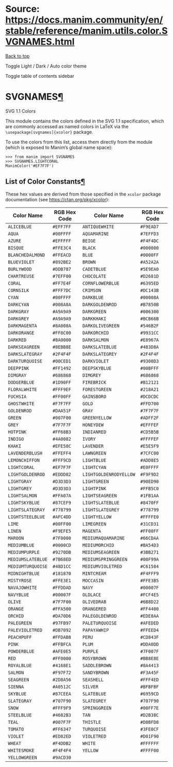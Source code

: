 # Source: https://docs.manim.community/en/stable/reference/manim.utils.color.SVGNAMES.html

[Back to top](#)

Toggle Light / Dark / Auto color theme

Toggle table of contents sidebar

SVGNAMES[¶](#module-manim.utils.color.SVGNAMES "Link to this heading")
======================================================================

SVG 1.1 Colors

This module contains the colors defined in the SVG 1.1 specification, which are commonly
accessed as named colors in LaTeX via the `\usepackage[svgnames]{xcolor}` package.

To use the colors from this list, access them directly from the module (which
is exposed to Manim’s global name space):

```
>>> from manim import SVGNAMES
>>> SVGNAMES.LIGHTCORAL
ManimColor('#EF7F7F')

```

List of Color Constants[¶](#list-of-color-constants "Link to this heading")
---------------------------------------------------------------------------

These hex values are derived from those specified in the `xcolor` package
documentation (see <https://ctan.org/pkg/xcolor>):

| Color Name | RGB Hex Code | Color Name | RGB Hex Code |
| --- | --- | --- | --- |
| `ALICEBLUE` | `#EFF7FF` | `ANTIQUEWHITE` | `#F9EAD7` |
| `AQUA` | `#00FFFF` | `AQUAMARINE` | `#7EFFD3` |
| `AZURE` | `#EFFFFF` | `BEIGE` | `#F4F4DC` |
| `BISQUE` | `#FFE3C4` | `BLACK` | `#000000` |
| `BLANCHEDALMOND` | `#FFEACD` | `BLUE` | `#0000FF` |
| `BLUEVIOLET` | `#892BE2` | `BROWN` | `#A52A2A` |
| `BURLYWOOD` | `#DDB787` | `CADETBLUE` | `#5E9EA0` |
| `CHARTREUSE` | `#7EFF00` | `CHOCOLATE` | `#D2681D` |
| `CORAL` | `#FF7E4F` | `CORNFLOWERBLUE` | `#6395ED` |
| `CORNSILK` | `#FFF7DC` | `CRIMSON` | `#DC143B` |
| `CYAN` | `#00FFFF` | `DARKBLUE` | `#00008A` |
| `DARKCYAN` | `#008A8A` | `DARKGOLDENROD` | `#B7850B` |
| `DARKGRAY` | `#A9A9A9` | `DARKGREEN` | `#006300` |
| `DARKGREY` | `#A9A9A9` | `DARKKHAKI` | `#BCB66B` |
| `DARKMAGENTA` | `#8A008A` | `DARKOLIVEGREEN` | `#546B2F` |
| `DARKORANGE` | `#FF8C00` | `DARKORCHID` | `#9931CC` |
| `DARKRED` | `#8A0000` | `DARKSALMON` | `#E8967A` |
| `DARKSEAGREEN` | `#8EBB8E` | `DARKSLATEBLUE` | `#483D8A` |
| `DARKSLATEGRAY` | `#2F4F4F` | `DARKSLATEGREY` | `#2F4F4F` |
| `DARKTURQUOISE` | `#00CED1` | `DARKVIOLET` | `#9300D3` |
| `DEEPPINK` | `#FF1492` | `DEEPSKYBLUE` | `#00BFFF` |
| `DIMGRAY` | `#686868` | `DIMGREY` | `#686868` |
| `DODGERBLUE` | `#1D90FF` | `FIREBRICK` | `#B12121` |
| `FLORALWHITE` | `#FFF9EF` | `FORESTGREEN` | `#218A21` |
| `FUCHSIA` | `#FF00FF` | `GAINSBORO` | `#DCDCDC` |
| `GHOSTWHITE` | `#F7F7FF` | `GOLD` | `#FFD700` |
| `GOLDENROD` | `#DAA51F` | `GRAY` | `#7F7F7F` |
| `GREEN` | `#007F00` | `GREENYELLOW` | `#ADFF2F` |
| `GREY` | `#7F7F7F` | `HONEYDEW` | `#EFFFEF` |
| `HOTPINK` | `#FF68B3` | `INDIANRED` | `#CD5B5B` |
| `INDIGO` | `#4A0082` | `IVORY` | `#FFFFEF` |
| `KHAKI` | `#EFE58C` | `LAVENDER` | `#E5E5F9` |
| `LAVENDERBLUSH` | `#FFEFF4` | `LAWNGREEN` | `#7CFC00` |
| `LEMONCHIFFON` | `#FFF9CD` | `LIGHTBLUE` | `#ADD8E5` |
| `LIGHTCORAL` | `#EF7F7F` | `LIGHTCYAN` | `#E0FFFF` |
| `LIGHTGOLDENROD` | `#EDDD82` | `LIGHTGOLDENRODYELLOW` | `#F9F9D2` |
| `LIGHTGRAY` | `#D3D3D3` | `LIGHTGREEN` | `#90ED90` |
| `LIGHTGREY` | `#D3D3D3` | `LIGHTPINK` | `#FFB5C0` |
| `LIGHTSALMON` | `#FFA07A` | `LIGHTSEAGREEN` | `#1FB1AA` |
| `LIGHTSKYBLUE` | `#87CEF9` | `LIGHTSLATEBLUE` | `#8470FF` |
| `LIGHTSLATEGRAY` | `#778799` | `LIGHTSLATEGREY` | `#778799` |
| `LIGHTSTEELBLUE` | `#AFC4DD` | `LIGHTYELLOW` | `#FFFFE0` |
| `LIME` | `#00FF00` | `LIMEGREEN` | `#31CD31` |
| `LINEN` | `#F9EFE5` | `MAGENTA` | `#FF00FF` |
| `MAROON` | `#7F0000` | `MEDIUMAQUAMARINE` | `#66CDAA` |
| `MEDIUMBLUE` | `#0000CD` | `MEDIUMORCHID` | `#BA54D3` |
| `MEDIUMPURPLE` | `#9270DB` | `MEDIUMSEAGREEN` | `#3BB271` |
| `MEDIUMSLATEBLUE` | `#7B68ED` | `MEDIUMSPRINGGREEN` | `#00F99A` |
| `MEDIUMTURQUOISE` | `#48D1CC` | `MEDIUMVIOLETRED` | `#C61584` |
| `MIDNIGHTBLUE` | `#181870` | `MINTCREAM` | `#F4FFF9` |
| `MISTYROSE` | `#FFE3E1` | `MOCCASIN` | `#FFE3B5` |
| `NAVAJOWHITE` | `#FFDDAD` | `NAVY` | `#00007F` |
| `NAVYBLUE` | `#00007F` | `OLDLACE` | `#FCF4E5` |
| `OLIVE` | `#7F7F00` | `OLIVEDRAB` | `#6B8D22` |
| `ORANGE` | `#FFA500` | `ORANGERED` | `#FF4400` |
| `ORCHID` | `#DA70D6` | `PALEGOLDENROD` | `#EDE8AA` |
| `PALEGREEN` | `#97FB97` | `PALETURQUOISE` | `#AFEDED` |
| `PALEVIOLETRED` | `#DB7092` | `PAPAYAWHIP` | `#FFEED4` |
| `PEACHPUFF` | `#FFDAB8` | `PERU` | `#CD843F` |
| `PINK` | `#FFBFCA` | `PLUM` | `#DDA0DD` |
| `POWDERBLUE` | `#AFE0E5` | `PURPLE` | `#7F007F` |
| `RED` | `#FF0000` | `ROSYBROWN` | `#BB8E8E` |
| `ROYALBLUE` | `#4168E1` | `SADDLEBROWN` | `#8A4413` |
| `SALMON` | `#F97F72` | `SANDYBROWN` | `#F3A45F` |
| `SEAGREEN` | `#2D8A56` | `SEASHELL` | `#FFF4ED` |
| `SIENNA` | `#A0512C` | `SILVER` | `#BFBFBF` |
| `SKYBLUE` | `#87CEEA` | `SLATEBLUE` | `#6959CD` |
| `SLATEGRAY` | `#707F90` | `SLATEGREY` | `#707F90` |
| `SNOW` | `#FFF9F9` | `SPRINGGREEN` | `#00FF7E` |
| `STEELBLUE` | `#4682B3` | `TAN` | `#D2B38C` |
| `TEAL` | `#007F7F` | `THISTLE` | `#D8BFD8` |
| `TOMATO` | `#FF6347` | `TURQUOISE` | `#3FE0CF` |
| `VIOLET` | `#ED82ED` | `VIOLETRED` | `#D01F90` |
| `WHEAT` | `#F4DDB2` | `WHITE` | `#FFFFFF` |
| `WHITESMOKE` | `#F4F4F4` | `YELLOW` | `#FFFF00` |
| `YELLOWGREEN` | `#9ACD30` |